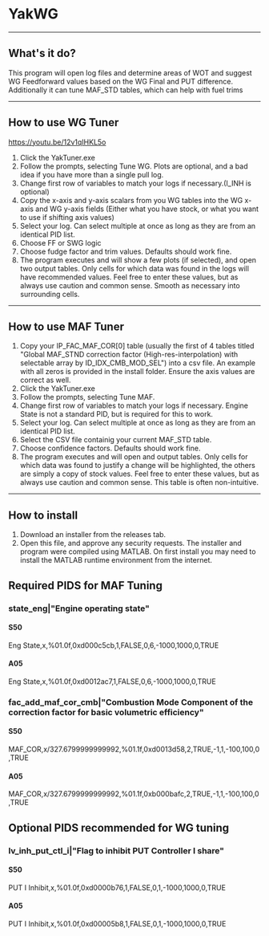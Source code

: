# YakWG
----
## What's it do?
This program will open log files and determine areas of WOT and suggest WG Feedforward values based on the WG Final and PUT difference.
Additionally it can tune MAF_STD tables, which can help with fuel trims

----
## How to use WG Tuner

https://youtu.be/12v1qIHKL5o

1. Click the YakTuner.exe
1. Follow the prompts, selecting Tune WG. Plots are optional, and a bad idea if you have more than a single pull log.
2. Change first row of variables to match your logs if necessary.(I_INH is optional)
2. Copy the x-axis and y-axis scalars from you WG tables into the WG x-axis and WG y-axis fields (Either what you have stock, or what you want to use if shifting axis values)
5. Select your log. Can select multiple at once as long as they are from an identical PID list.
6. Choose FF or SWG logic
7. Choose fudge factor and trim values. Defaults should work fine.
8. The program executes and will show a few plots (if selected), and open two output tables. Only cells for which data was found in the logs will have recommended values. Feel free to enter these values, but as always use caution and common sense. Smooth as necessary into surrounding cells.

----
## How to use MAF Tuner

1. Copy your IP_FAC_MAF_COR[0] table (usually the first of 4 tables titled "Global MAF_STND correction factor (High-res-interpolation) with selectable array by ID_IDX_CMB_MOD_SEL") into a csv file. An example with all zeros is provided in the install folder. Ensure the axis values are correct as well.
2. Click the YakTuner.exe
1. Follow the prompts, selecting Tune MAF.
2. Change first row of variables to match your logs if necessary. Engine State is not a standard PID, but is required for this to work.
5. Select your log. Can select multiple at once as long as they are from an identical PID list.
6. Select the CSV file containig your current MAF_STD table.
7. Choose confidence factors. Defaults should work fine.
8. The program executes and will open and output tables. Only cells for which data was found to justify a change will be highlighted, the others are simply a copy of stock values. Feel free to enter these values, but as always use caution and common sense. This table is often non-intuitive.

----
## How to install
1. Download an installer from the releases tab.
2. Open this file, and approve any security requests.
The installer and program were compiled using MATLAB. On first install you may need to install the MATLAB runtime environment from the internet.

## Required PIDS for MAF Tuning
### state_eng|"Engine operating state"
#### S50
Eng State,x,%01.0f,0xd000c5cb,1,FALSE,0,6,-1000,1000,0,TRUE
#### A05
Eng State,x,%01.0f,0xd0012ac7,1,FALSE,0,6,-1000,1000,0,TRUE

### fac_add_maf_cor_cmb|"Combustion Mode Component of the correction factor for basic volumetric efficiency"
#### S50
MAF_COR,x/327.6799999999992,%01.1f,0xd0013d58,2,TRUE,-1,1,-100,100,0,TRUE
#### A05
MAF_COR,x/327.6799999999992,%01.1f,0xb000bafc,2,TRUE,-1,1,-100,100,0,TRUE




## Optional PIDS recommended for WG tuning
### lv_inh_put_ctl_i|"Flag to inhibit PUT Controller I share"
#### S50
PUT I Inhibit,x,%01.0f,0xd0000b76,1,FALSE,0,1,-1000,1000,0,TRUE
#### A05
PUT I Inhibit,x,%01.0f,0xd00005b8,1,FALSE,0,1,-1000,1000,0,TRUE

